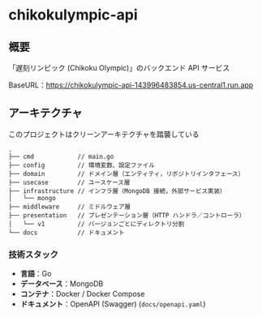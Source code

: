 # chikokulympic-api

## 概要
「遅刻リンピック (Chikoku Olympic)」のバックエンド API サービス

BaseURL：https://chikokulympic-api-143996483854.us-central1.run.app

## アーキテクチャ
このプロジェクトはクリーンアーキテクチャを踏襲している
```
.
├── cmd            // main.go 
├── config         // 環境変数、設定ファイル
├── domain         // ドメイン層（エンティティ，リポジトリインタフェース）
├── usecase        // ユースケース層
├── infrastructure // インフラ層（MongoDB 接続，外部サービス実装）
│   └── mongo
├── middleware     // ミドルウェア層
├── presentation   // プレゼンテーション層（HTTP ハンドラ／コントローラ）
│   └── v1         // バージョンごとにディレクトリ分割
└── docs           // ドキュメント
```

### 技術スタック
- **言語**：Go  
- **データベース**：MongoDB  
- **コンテナ**：Docker / Docker Compose  
- **ドキュメント**：OpenAPI (Swagger) (`docs/openapi.yaml`)

